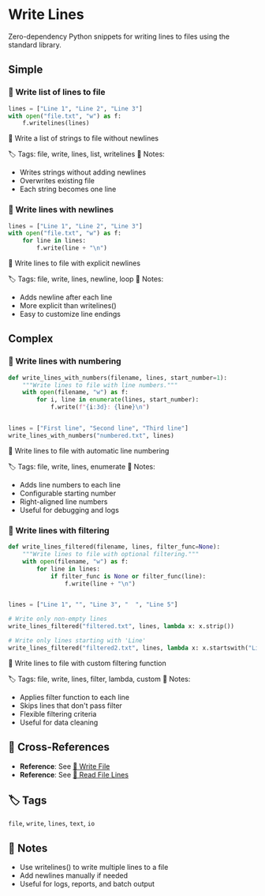 # Write Lines

Zero-dependency Python snippets for writing lines to files using the standard library.

## Simple

### 🧩 Write list of lines to file

```python
lines = ["Line 1", "Line 2", "Line 3"]
with open("file.txt", "w") as f:
    f.writelines(lines)
```

📂 Write a list of strings to file without newlines

🏷️ Tags: file, write, lines, list, writelines
📝 Notes:
- Writes strings without adding newlines
- Overwrites existing file
- Each string becomes one line

### 🧩 Write lines with newlines

```python
lines = ["Line 1", "Line 2", "Line 3"]
with open("file.txt", "w") as f:
    for line in lines:
        f.write(line + "\n")
```

📂 Write lines to file with explicit newlines

🏷️ Tags: file, write, lines, newline, loop
📝 Notes:
- Adds newline after each line
- More explicit than writelines()
- Easy to customize line endings

## Complex

### 🧩 Write lines with numbering

```python
def write_lines_with_numbers(filename, lines, start_number=1):
    """Write lines to file with line numbers."""
    with open(filename, "w") as f:
        for i, line in enumerate(lines, start_number):
            f.write(f"{i:3d}: {line}\n")


lines = ["First line", "Second line", "Third line"]
write_lines_with_numbers("numbered.txt", lines)
```

📂 Write lines to file with automatic line numbering

🏷️ Tags: file, write, lines, enumerate
📝 Notes:
- Adds line numbers to each line
- Configurable starting number
- Right-aligned line numbers
- Useful for debugging and logs

### 🧩 Write lines with filtering

```python
def write_lines_filtered(filename, lines, filter_func=None):
    """Write lines to file with optional filtering."""
    with open(filename, "w") as f:
        for line in lines:
            if filter_func is None or filter_func(line):
                f.write(line + "\n")


lines = ["Line 1", "", "Line 3", "  ", "Line 5"]

# Write only non-empty lines
write_lines_filtered("filtered.txt", lines, lambda x: x.strip())

# Write only lines starting with 'Line'
write_lines_filtered("filtered2.txt", lines, lambda x: x.startswith("Line"))
```

📂 Write lines to file with custom filtering function

🏷️ Tags: file, write, lines, filter, lambda, custom
📝 Notes:
- Applies filter function to each line
- Skips lines that don't pass filter
- Flexible filtering criteria
- Useful for data cleaning

## 🔗 Cross-References

- **Reference**: See [📂 Write File](./write_file.md)
- **Reference**: See [📂 Read File Lines](./read_file_lines.md)

## 🏷️ Tags

`file`, `write`, `lines`, `text`, `io`

## 📝 Notes

- Use writelines() to write multiple lines to a file
- Add newlines manually if needed
- Useful for logs, reports, and batch output
